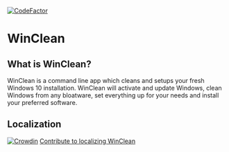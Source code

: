[![CodeFactor](https://www.codefactor.io/repository/github/akjo03/winclean/badge)](https://www.codefactor.io/repository/github/akjo03/winclean)

# WinClean

## What is WinClean?
WinClean is a command line app which cleans and setups your fresh Windows 10 installation. WinClean will activate and update Windows, clean Windows from any bloatware, set everything up for your needs and install your preferred software.

## Localization
[![Crowdin](https://badges.crowdin.net/winclean/localized.svg)](https://crowdin.com)
[Contribute to localizing WinClean](https://crowdin.com/project/winclean)
